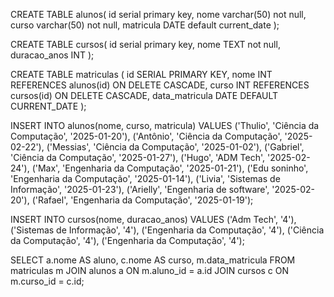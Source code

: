 CREATE TABLE alunos(
  id serial primary key,
  nome varchar(50) not null,
  curso varchar(50) not null,
  matricula DATE default current_date
);

CREATE TABLE cursos(
  id serial primary key,
  nome TEXT not null,
  duracao_anos INT
);

CREATE TABLE matriculas (
  id SERIAL PRIMARY KEY,
  nome INT REFERENCES alunos(id) ON DELETE CASCADE,
  curso INT REFERENCES cursos(id) ON DELETE CASCADE,
  data_matricula DATE DEFAULT CURRENT_DATE
);

INSERT INTO alunos(nome, curso, matricula)
VALUES ('Thulio', 'Ciência da Computação', '2025-01-20'),
       ('Antônio', 'Ciência da Computação', '2025-02-22'),
       ('Messias', 'Ciência da Computação', '2025-01-02'),
       ('Gabriel', 'Ciência da Computação', '2025-01-27'),
       ('Hugo', 'ADM Tech', '2025-02-24'),
       ('Max', 'Engenharia da Computação', '2025-01-21'),
       ('Edu soninho', 'Engenharia da Computação', '2025-01-14'),
       ('Livia', 'Sistemas de Informação', '2025-01-23'),
       ('Arielly', 'Engenharia de software', '2025-02-20'),
       ('Rafael', 'Engenharia da Computação', '2025-01-19');

INSERT INTO cursos(nome, duracao_anos)
VALUES ('Adm Tech', '4'),
       ('Sistemas de Informação', '4'),
       ('Engenharia da Computação', '4'),
       ('Ciência da Computação', '4'),
       ('Engenharia da Computação', '4');


SELECT a.nome AS aluno, c.nome AS curso, m.data_matricula
FROM matriculas m
JOIN alunos a ON m.aluno_id = a.id
JOIN cursos c ON m.curso_id = c.id;
